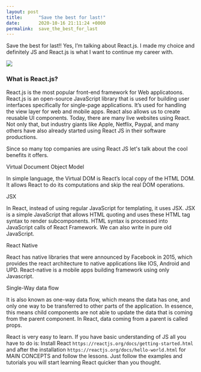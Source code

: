 ```yaml
---
layout: post
title:      "Save the best for last!"
date:       2020-10-16 21:11:24 +0000
permalink:  save_the_best_for_last
---
```



Save the best for last!! Yes, I’m talking about React.js. I made my choice and definitely JS and React.js is what I want to continue my career with.

![](https://hackernoon.com/hn-images/1*k_ZiDaKPhihCXw4K3OsDPA.png)

### What is React.js?
React.js is the most popular front-end framework for Web applicatoons. React.js is an open-source JavaScript library that is used for building user interfaces specifically for single-page applications. It’s used for handling the view layer for web and mobile apps. React also allows us to create reusable UI components.
Today, there are many live websites using React. Not only that, but industry giants like Apple, Netflix, Paypal, and many others have also already started using React JS in their software productions.

Since so many top companies are using React JS let's talk about the cool benefits it offers.

Virtual Document Object Model

In simple language, the Virtual DOM is React’s local copy of the HTML DOM. It allows React to do its computations and skip the real DOM operations.

JSX

In React, instead of using regular JavaScript for templating, it uses JSX. JSX is a simple JavaScript that allows HTML quoting and uses these HTML tag syntax to render subcomponents. HTML syntax is processed into JavaScript calls of React Framework. We can also write in pure old JavaScript.

React Native

React has native libraries that were announced by Facebook in 2015, which provides the react architecture to native applications like IOS, Android and UPD.
React-native is a mobile apps building framework using only Javascript.

Single-Way data flow

It is also known as one-way data flow, which means the data has one, and only one way to be transferred to other parts of the application. In essence, this means child components are not able to update the data that is coming from the parent component. In React, data coming from a parent is called props.

React is very easy to learn. If you have basic understanding of JS all you have to do is:
Install React `https://reactjs.org/docs/getting-started.html` and after the installation `https://reactjs.org/docs/hello-world.html` for MAIN CONCEPTS and follow the lessons. Just follow the examples and tutorials you will start learning React quicker than you thought.


